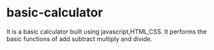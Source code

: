 # basic-calculator
It is a basic calculator built using javascript,HTML,CSS. It performs the basic functions of add subtract multiply and divide.

